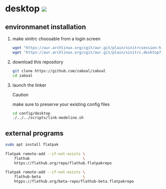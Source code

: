 # desktop ![](https://debian.org/logos/button-mini.png)

## environmanet installation

1. make xinitrc choosable from a login screen
    ```sh
    wget "https://aur.archlinux.org/cgit/aur.git/plain/xinitrcsession-helper?h=xinit-xsession" -O /usr/bin/xinitrcsession-helper
    wget "https://aur.archlinux.org/cgit/aur.git/plain/xinitrc.desktop?h=xinit-xsession" -O /usr/share/xsessions/xinitrc.desktop
    ```

2.  download this repository
    ```sh
    git clone https://github.com/zaboal/zaboal
    cd zaboal
    ```

3.  launch the linker
    > [!CAUTION]
    > make sure to preserve your existing config files
    ```sh
    cd config/desktop
    ./../../scripts/link-modeline.sh
    ```


## external programs

```sh
sudo apt install flatpak
    
flatpak remote-add --if-not-exists \
    flathub                        \ 
    https://flathub.org/repo/flathub.flatpakrepo
    
flatpak remote-add --if-not-exists \
    flathub-beta                   \ 
    htpps://flathub.org/beta-repo/flathub-beta.flatpakrepo
```




